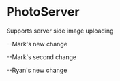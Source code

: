 PhotoServer
===========

Supports server side image uploading

--Mark's new change

--Mark's second change


--Ryan's new change
